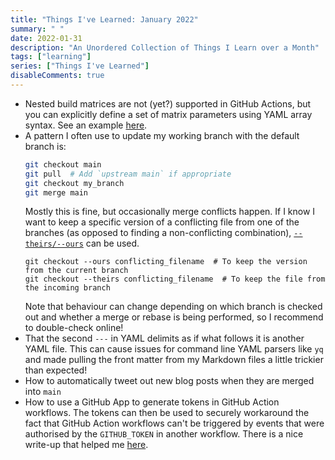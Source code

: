 ```yaml
---
title: "Things I've Learned: January 2022"
summary: " "
date: 2022-01-31
description: "An Unordered Collection of Things I Learn over a Month"
tags: ["learning"]
series: ["Things I've Learned"]
disableComments: true
---
```


- Nested build matrices are not (yet?) supported in GitHub Actions, but you can explicitly define a set of matrix parameters using YAML array syntax.
  See an example [here](https://github.com/sgibson91/testing-gh-actions/blob/3a0fec6d59c933646e6c6b673e37cadf1dafb3a2/.github/workflows/includes-matrix-with-list.yaml).
- A pattern I often use to update my working branch with the default branch is:
  ```bash
  git checkout main
  git pull  # Add `upstream main` if appropriate
  git checkout my_branch
  git merge main
  ```
  Mostly this is fine, but occasionally merge conflicts happen.
  If I know I want to keep a specific version of a conflicting file from one of the branches (as opposed to finding a non-conflicting combination), [`--theirs/--ours`](https://nitaym.github.io/ourstheirs/) can be used.
  ```
  git checkout --ours conflicting_filename  # To keep the version from the current branch
  git checkout --theirs conflicting_filename  # To keep the file from the incoming branch
  ```
  Note that behaviour can change depending on which branch is checked out and whether a merge or rebase is being performed, so I recommend to double-check online!
- That the second `---` in YAML delimits as if what follows it is another YAML file.
  This can cause issues for command line YAML parsers like `yq` and made pulling the front matter from my Markdown files a little trickier than expected!
- How to automatically tweet out new blog posts when they are merged into `main`
- How to use a GitHub App to generate tokens in GitHub Action workflows.
  The tokens can then be used to securely workaround the fact that GitHub Action workflows can't be triggered by events that were authorised by the `GITHUB_TOKEN` in another workflow.
  There is a nice write-up that helped me [here](https://github.com/peter-evans/create-pull-request/blob/main/docs/concepts-guidelines.md#authenticating-with-github-app-generated-tokens).
